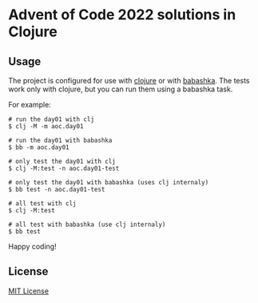 # Advent of Code 2022 solutions in Clojure

## Usage

The project is configured for use with [clojure](https://github.com/clojure/clojure) or with [babashka](https://github.com/babashka/babashka).
The tests work only with clojure, but you can run them using a babashka task.

For example:

    # run the day01 with clj
    $ clj -M -m aoc.day01

    # run the day01 with babashka
    $ bb -m aoc.day01

    # only test the day01 with clj
    $ clj -M:test -n aoc.day01-test

    # only test the day01 with babashka (uses clj internaly)
    $ bb test -n aoc.day01-test

    # all test with clj
    $ clj -M:test

    # all test with babashka (use clj internaly)
    $ bb test

Happy coding!

## License

[MIT License](LICENSE)
